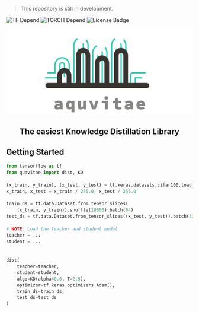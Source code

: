 > This repository is still in development.

![TF Depend](https://img.shields.io/badge/TensorFlow-2.1-orange) ![TORCH Depend](https://img.shields.io/badge/pytorch-1.5.1-blue) ![License Badge](https://img.shields.io/badge/license-MIT-green)<br>

<p align="center">
  <img width="500" src="./assets/logo.png">
</p>

<h2 align=center>The easiest Knowledge Distillation Library</h2>

## Getting Started

```python
from tensorflow as tf
from quavitae import dist, KD

(x_train, y_train), (x_test, y_test) = tf.keras.datasets.cifar100.load_data()
x_train, x_test = x_train / 255.0, x_test / 255.0

train_ds = tf.data.Dataset.from_tensor_slices(
    (x_train, y_train)).shuffle(10000).batch(64)
test_ds = tf.data.Dataset.from_tensor_slices((x_test, y_test)).batch(32)

# NOTE: Load the teacher and student model
teacher = ...
student = ...


dist(
    teacher=teacher,
    student=student,
    algo=KD(alpha=0.6, T=2.5),
    optimizer=tf.keras.optimizers.Adam(),
    train_ds=train_ds,
    test_ds=test_ds
)
```